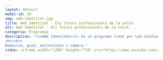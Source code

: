 ```yaml
---
layout: default
modal-id: 10
img: amb-identitat.jpg
title: Amb Identitat - Els futurs professionals de la salut.
alt: Amb Identitat - Els futurs professionals de la salut.
categoria: Programas
description: "<i>Amb Identitat</i> és un programa creat per La2 Catalunya.
<br><br>
Redacció, guió, entrevistes i càmera."
video: <iframe width="1280" height="720" src="https://www.youtube.com/embed/0fTXkMPIX4E" title="YouTube video player" frameborder="0" allow="accelerometer; autoplay; clipboard-write; encrypted-media; gyroscope; picture-in-picture" allowfullscreen></iframe>
---
```

